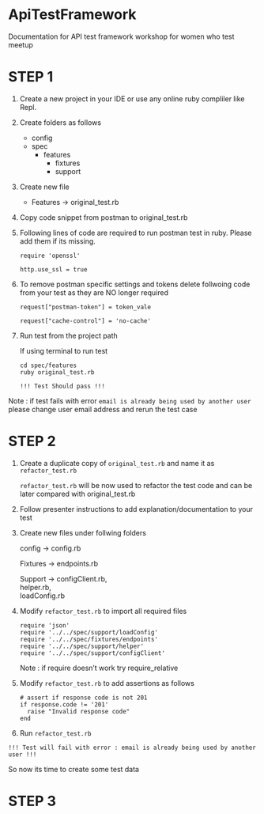 # ApiTestFramework
Documentation for API test framework workshop for women who test meetup

# STEP 1

1. Create a new project in your IDE or use any online ruby compliler like Repl.

2. Create folders as follows
	- config
	- spec
	   - features
		 - fixtures
		 - support	
3. Create new file
 	- Features -> original_test.rb
	
4. Copy code snippet from postman to original_test.rb

5. Following lines of code are required to run postman test in ruby. Please add them if its missing.

	`require 'openssl'`
	
	`http.use_ssl = true`
	
6. To remove postman specific settings and tokens delete follwoing code from your test as they are NO longer required

	`request["postman-token"] = token_vale`
	
	`request["cache-control"] = 'no-cache'	`
	
7. Run test from the project path

	If using terminal to run test 

	```
	cd spec/features
	ruby original_test.rb
	```
	
	` !!! Test Should pass !!! `
	
Note : if test fails with error `email is already being used by another user` please change user email address and rerun the test case	


# STEP 2

1. Create a duplicate copy of  `original_test.rb` and name it as `refactor_test.rb`
	
	`refactor_test.rb` will be now used to refactor the test code and can be later compared with original_test.rb

2. Follow presenter instructions to add explanation/documentation to your test 

3. Create new files under follwing folders

	config -> 
		config.rb
	
	Fixtures -> 
		endpoints.rb
	
	Support ->
		configClient.rb,	 
		helper.rb, 	
		loadConfig.rb
		
4. Modify `refactor_test.rb` to import all required files

	```
	require 'json'
	require '../../spec/support/loadConfig'
	require '../../spec/fixtures/endpoints'
	require '../../spec/support/helper'
	require '../../spec/support/configClient'
	```
	
	Note : if require doesn’t work try require_relative

4. Modify `refactor_test.rb` to add assertions as follows

	```
	# assert if response code is not 201
	if response.code != '201'
	  raise "Invalid response code"
	end
	
	```
5. Run `refactor_test.rb` 

`!!! Test will fail with error : email is already being used by another user !!!`

So now its time to create some test data


# STEP 3




